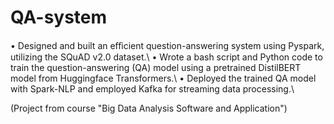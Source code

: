 # QA-system 

• Designed and built an eﬀicient question-answering system using Pyspark, utilizing the SQuAD v2.0 dataset.\\
• Wrote a bash script and Python code to train the question-answering (QA) model using a pretrained DistilBERT
model from Huggingface Transformers.\\
• Deployed the trained QA model with Spark-NLP and employed Kafka for streaming data processing.\\

(Project from course "Big Data Analysis Software and Application")
